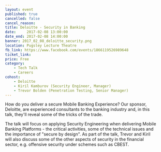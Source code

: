 ```yaml
---
layout: event
published: true
cancelled: false
cancel_reason:
title: Deloitte - Security in Banking
date:     2017-02-08 13:00:00
date_end: 2017-02-08 14:00:00
banner: 2017_02_08_deloitte_security.png
location: Pugsley Lecture Theatre
fb_link: https://www.facebook.com/events/1866119526989648
ticket_link:
price: Free
category:
    - Tech Talk
    - Careers
cohost:
    - Deloitte
    - Kiril Kamburov (Security Engineer, Manager)
    - Trevor Bolden (Penetration Testing, Senior Manager)
---
```


How do you deliver a secure Mobile Banking Experience? Our sponsor, Deloitte, are experienced consultants to the banking industry and, in this talk, they'll reveal some of the tricks of the trade.

The talk will focus on applying Security Engineering when delivering Mobile Banking Platforms - the critical activities, some of the technical issues and the importance of "secure by design". As part of the talk, Trevor and Kiril will also discuss some of the other aspects of security in the financial sector, e.g. offensive security under schemes such as CBEST.
